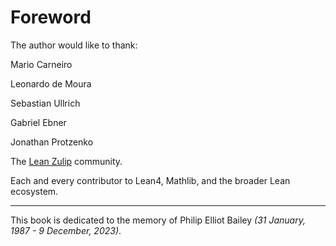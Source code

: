 # Foreword

The author would like to thank:

Mario Carneiro

Leonardo de Moura

Sebastian Ullrich

Gabriel Ebner

Jonathan Protzenko

The [Lean Zulip](https://leanprover.zulipchat.com/) community.

Each and every contributor to Lean4, Mathlib, and the broader Lean ecosystem.

---

This book is dedicated to the memory of Philip Elliot Bailey _(31 January, 1987 - 9 December, 2023)_.
